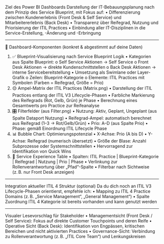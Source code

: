 Ziel des Power BI Dashboards
Darstellung der IT-Bebauungsplanung nach dem Prinzip des Service Blueprint, mit Fokus auf:
•	Differenzierung zwischen Kundenerlebnis (Front Desk & Self Service) und Mitarbeitererlebnis (Back Desk)
•	Transparenz über Reifegrad, Nutzung und Priorisierung der ITIL Practices
•	Einbindung aller IT-Disziplinen in die Service-Erstellung, -Änderung und -Erbringung
________________________________________
🧱 Dashboard-Komponenten (konkret & abgestimmt auf deine Daten)
1. ✅ Blueprint-Visualisierung nach Service Blueprint Logik
•	Kategorien aus Spalte Blueprint:
o	Self Service Aktionen → Self Service
o	Front Desk Aktionen → direkte Kundenschnittstellen
o	Back Desk Aktionen → interne Servicebereitstellung
•	Umsetzung als Swimlane oder Layer-Grafik
o	Zeilen: Blueprint-Kategorie
o	Elemente: ITIL Practices mit Symbolen (Farben = Reifegrad, Größe = Prio)
2. 🟡 Ampel-Matrix der ITIL Practices (Matrix.png)
•	Darstellung der ITIL Practices entlang der ITIL V3 Lifecycle-Phasen
•	Farbliche Markierung des Reifegrads (Rot, Gelb, Grün) je Phase
•	Berechnung eines Gesamtwerts pro Practice zur Reifeanalyse
3. 🎛️ Filterfelder (aus Filter.png)
•	Nutzung: Aktiv, Geplant, Ungeplant (aus Spalte Dataport Nutzung)
•	Reifegrad-Ampel: automatisch berechnet aus Reifegrad (1–3 → Rot/Gelb/Grün)
•	Prio: A–D (aus Spalte Prio)
•	Phase: gemäß Einordnung ITIL Lifecycle Phase
4. 📊 Bubble Chart: Optimierungspotenzial
•	X-Achse: Prio (A bis D)
•	Y-Achse: Reifegrad (numerisch übersetzt)
•	Größe der Blase: Anzahl Subprozesse oder Systemschnittstellen
•	Hervorragend zur Identifikation von Quick Wins
5. 📄 Service Experience Table
•	Spalten: ITIL Practice | Blueprint-Kategorie | Reifegrad | Nutzung | Prio | Phase
•	Verlinkung zur Rollenverantwortung über „Pfad“-Spalte
•	Filterbar nach Sichtweise (z. B. nur Front Desk anzeigen)
________________________________________
Integration aktueller ITIL 4 Struktur (optional)
Da du dich noch an ITIL V3 Lifecycle-Phasen orientierst, empfehle ich:
•	Mapping zu ITIL 4 Practice Domains (z. B. „Service Management“, „General Management“)
•	Spalte Zuordnung ITIL 4 Kategorie ist bereits vorhanden und kann genutzt werden
________________________________________
Visualer Lesevorschlag für Stakeholder
•	Managementsicht (Front Desk / Self Service): Fokus auf direkte Customer Touchpoints und deren Reife
•	Operative Sicht (Back Desk): Identifikation von Engpässen, kritischen Bereichen und nicht aktivierten Practices
•	Governance-Sicht: Verbindung zu Rollenverantwortung (z. B. „ITIL Core Team“) und Lenkungskreisen

